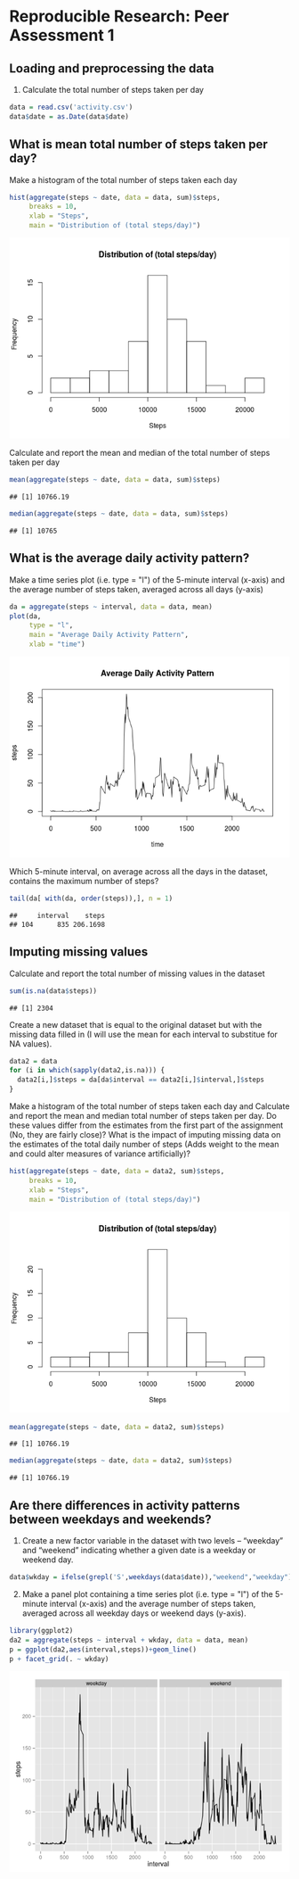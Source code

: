 # Reproducible Research: Peer Assessment 1


## Loading and preprocessing the data
1. Calculate the total number of steps taken per day

```r
data = read.csv('activity.csv')
data$date = as.Date(data$date)
```


## What is mean total number of steps taken per day?
Make a histogram of the total number of steps taken each day 

```r
hist(aggregate(steps ~ date, data = data, sum)$steps,
     breaks = 10,
     xlab = "Steps", 
     main = "Distribution of (total steps/day)")
```

![](PA1_template_files/figure-html/unnamed-chunk-2-1.png) 

Calculate and report the mean and median of the total number of steps taken per day 

```r
mean(aggregate(steps ~ date, data = data, sum)$steps)
```

```
## [1] 10766.19
```

```r
median(aggregate(steps ~ date, data = data, sum)$steps)
```

```
## [1] 10765
```


## What is the average daily activity pattern?
Make a time series plot (i.e. type = "l") of the 5-minute interval (x-axis) and the average number of steps taken, averaged across all days (y-axis)

```r
da = aggregate(steps ~ interval, data = data, mean)
plot(da,
     type = "l", 
     main = "Average Daily Activity Pattern", 
     xlab = "time")
```

![](PA1_template_files/figure-html/unnamed-chunk-4-1.png) 

Which 5-minute interval, on average across all the days in the dataset, contains the maximum number of steps?

```r
tail(da[ with(da, order(steps)),], n = 1)
```

```
##     interval    steps
## 104      835 206.1698
```

## Imputing missing values
Calculate and report the total number of missing values in the dataset

```r
sum(is.na(data$steps))
```

```
## [1] 2304
```

Create a new dataset that is equal to the original dataset but with the missing data filled in (I will use the mean for each interval to substitue for NA values).

```r
data2 = data
for (i in which(sapply(data2,is.na))) {
  data2[i,]$steps = da[da$interval == data2[i,]$interval,]$steps
}
```

Make a histogram of the total number of steps taken each day and Calculate and report the mean and median total number of steps taken per day. Do these values differ from the estimates from the first part of the assignment (No, they are fairly close)? What is the impact of imputing missing data on the estimates of the total daily number of steps (Adds weight to the mean and could alter measures of variance artificially)?

```r
hist(aggregate(steps ~ date, data = data2, sum)$steps,
     breaks = 10,
     xlab = "Steps", 
     main = "Distribution of (total steps/day)")
```

![](PA1_template_files/figure-html/unnamed-chunk-8-1.png) 

```r
mean(aggregate(steps ~ date, data = data2, sum)$steps)
```

```
## [1] 10766.19
```

```r
median(aggregate(steps ~ date, data = data2, sum)$steps)
```

```
## [1] 10766.19
```


## Are there differences in activity patterns between weekdays and weekends?
1. Create a new factor variable in the dataset with two levels – “weekday” and “weekend” indicating whether a given date is a weekday or weekend day.

```r
data$wkday = ifelse(grepl('S',weekdays(data$date)),"weekend","weekday")
```

2. Make a panel plot containing a time series plot (i.e. type = "l") of the 5-minute interval (x-axis) and the average number of steps taken, averaged across all weekday days or weekend days (y-axis). 

```r
library(ggplot2)
da2 = aggregate(steps ~ interval + wkday, data = data, mean)
p = ggplot(da2,aes(interval,steps))+geom_line()
p + facet_grid(. ~ wkday)
```

![](PA1_template_files/figure-html/unnamed-chunk-10-1.png) 
